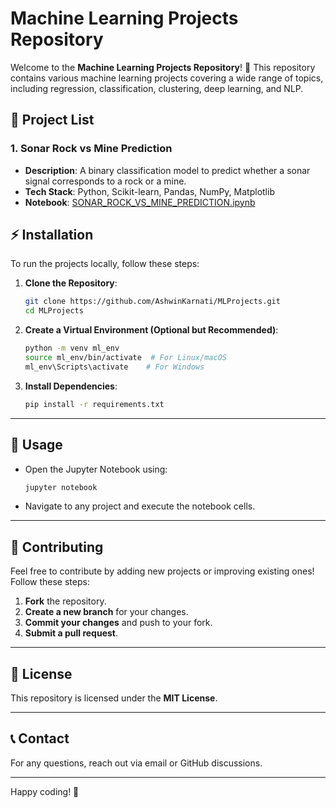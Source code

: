 # Machine Learning Projects Repository

Welcome to the **Machine Learning Projects Repository**! 🚀 This repository contains various machine learning projects covering a wide range of topics, including regression, classification, clustering, deep learning, and NLP.

## 📂 Project List

### 1. **Sonar Rock vs Mine Prediction**
   - **Description**: A binary classification model to predict whether a sonar signal corresponds to a rock or a mine.
   - **Tech Stack**: Python, Scikit-learn, Pandas, NumPy, Matplotlib
   - **Notebook**: [SONAR_ROCK_VS_MINE_PREDICTION.ipynb](./SONAR_ROCK_VS_MINE_PREDICTION.ipynb)



## ⚡ Installation
To run the projects locally, follow these steps:

1. **Clone the Repository**:
   ```bash
   git clone https://github.com/AshwinKarnati/MLProjects.git
   cd MLProjects
   ```
2. **Create a Virtual Environment (Optional but Recommended)**:
   ```bash
   python -m venv ml_env
   source ml_env/bin/activate  # For Linux/macOS
   ml_env\Scripts\activate    # For Windows
   ```
3. **Install Dependencies**:
   ```bash
   pip install -r requirements.txt
   ```

---

## 📌 Usage
- Open the Jupyter Notebook using:
  ```bash
  jupyter notebook
  ```
- Navigate to any project and execute the notebook cells.

---

## 🤝 Contributing
Feel free to contribute by adding new projects or improving existing ones! Follow these steps:
1. **Fork** the repository.
2. **Create a new branch** for your changes.
3. **Commit your changes** and push to your fork.
4. **Submit a pull request**.

---

## 📜 License
This repository is licensed under the **MIT License**.

---

## 📞 Contact
For any questions, reach out via email or GitHub discussions.

---

Happy coding! 🎯


